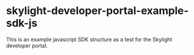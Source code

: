 # skylight-developer-portal-example-sdk-js
This is an example javascript SDK structure as a test for the Skylight developer portal.
